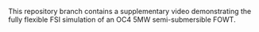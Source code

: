 This repository branch contains a supplementary video demonstrating the fully flexible FSI simulation of an OC4 5MW semi-submersible FOWT. 
